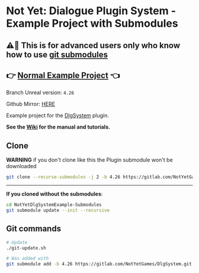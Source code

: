 # Not Yet: Dialogue Plugin System - Example Project with Submodules

## ⚠🚨 This is for advanced users only who know how to use [git submodules](https://www.git-scm.com/book/en/v2/Git-Tools-Submodules)

## 👉 [Normal Example Project](https://gitlab.com/NotYetGames/NotYetDlgSystemExample) 👈


Branch Unreal version: `4.26`


Github Mirror: [HERE](https://github.com/NotYetGames/NotYetDlgSystemExample-Submodules)

Example project for the [DlgSystem](https://gitlab.com/NotYetGames/DlgSystem/) plugin.

**See the [Wiki](https://gitlab.com/NotYetGames/DlgSystem/wikis/home) for the manual and tutorials.**

## Clone

**WARNING** if you don't clone like this the Plugin submodule won't be downloaded

```sh
git clone --recurse-submodules -j 2 -b 4.26 https://gitlab.com/NotYetGames/NotYetDlgSystemExample-Submodules.git
```

---
**If you cloned without the submodules**:

```sh
cd NotYetDlgSystemExample-Submodules
git submodule update --init --recursive
```


## Git commands
```sh
# Update
./git-update.sh

# Was added with
git submodule add -b 4.26 https://gitlab.com/NotYetGames/DlgSystem.git Plugins/DlgSystem
```
